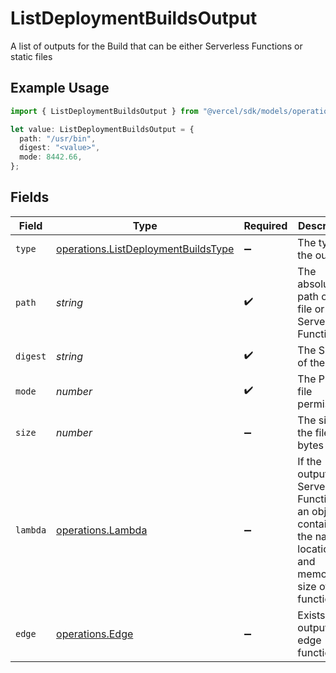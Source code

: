 # ListDeploymentBuildsOutput

A list of outputs for the Build that can be either Serverless Functions or static files

## Example Usage

```typescript
import { ListDeploymentBuildsOutput } from "@vercel/sdk/models/operations/listdeploymentbuilds.js";

let value: ListDeploymentBuildsOutput = {
  path: "/usr/bin",
  digest: "<value>",
  mode: 8442.66,
};
```

## Fields

| Field                                                                                                           | Type                                                                                                            | Required                                                                                                        | Description                                                                                                     |
| --------------------------------------------------------------------------------------------------------------- | --------------------------------------------------------------------------------------------------------------- | --------------------------------------------------------------------------------------------------------------- | --------------------------------------------------------------------------------------------------------------- |
| `type`                                                                                                          | [operations.ListDeploymentBuildsType](../../models/operations/listdeploymentbuildstype.md)                      | :heavy_minus_sign:                                                                                              | The type of the output                                                                                          |
| `path`                                                                                                          | *string*                                                                                                        | :heavy_check_mark:                                                                                              | The absolute path of the file or Serverless Function                                                            |
| `digest`                                                                                                        | *string*                                                                                                        | :heavy_check_mark:                                                                                              | The SHA1 of the file                                                                                            |
| `mode`                                                                                                          | *number*                                                                                                        | :heavy_check_mark:                                                                                              | The POSIX file permissions                                                                                      |
| `size`                                                                                                          | *number*                                                                                                        | :heavy_minus_sign:                                                                                              | The size of the file in bytes                                                                                   |
| `lambda`                                                                                                        | [operations.Lambda](../../models/operations/lambda.md)                                                          | :heavy_minus_sign:                                                                                              | If the output is a Serverless Function, an object containing the name, location and memory size of the function |
| `edge`                                                                                                          | [operations.Edge](../../models/operations/edge.md)                                                              | :heavy_minus_sign:                                                                                              | Exists if the output is an edge function.                                                                       |